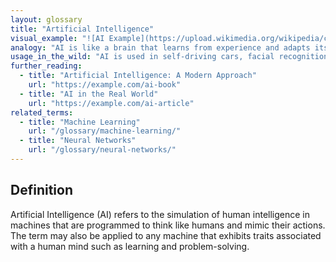 ```yaml
---
layout: glossary
title: "Artificial Intelligence"
visual_example: "![AI Example](https://upload.wikimedia.org/wikipedia/commons/thumb/8/81/Artificial_Intelligence_%26_AI_%26_Machine_Learning_-_30212411048.jpg/960px-Artificial_Intelligence_%26_AI_%26_Machine_Learning_-_30212411048.jpg?20201029165801)"
analogy: "AI is like a brain that learns from experience and adapts its behavior based on what it has learned."
usage_in_the_wild: "AI is used in self-driving cars, facial recognition systems, and virtual assistants like Siri."
further_reading:
  - title: "Artificial Intelligence: A Modern Approach"
    url: "https://example.com/ai-book"
  - title: "AI in the Real World"
    url: "https://example.com/ai-article"
related_terms:
  - title: "Machine Learning"
    url: "/glossary/machine-learning/"
  - title: "Neural Networks"
    url: "/glossary/neural-networks/"
---
```


## Definition
Artificial Intelligence (AI) refers to the simulation of human intelligence in machines that are programmed to think like humans and mimic their actions. The term may also be applied to any machine that exhibits traits associated with a human mind such as learning and problem-solving.
